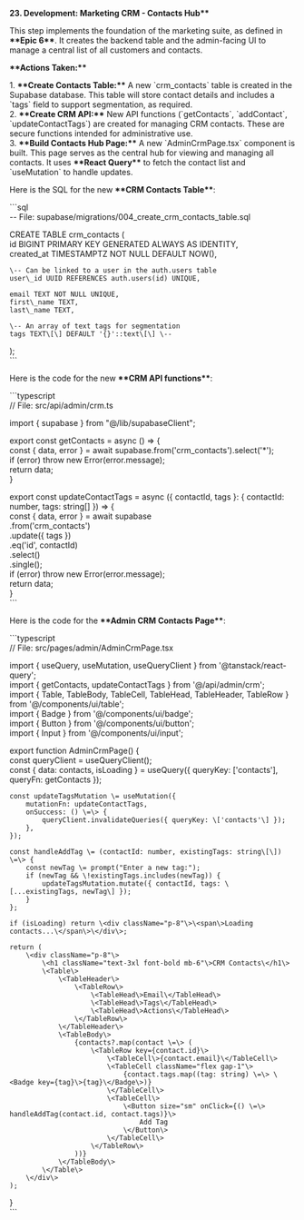 **23\. Development: Marketing CRM \- Contacts Hub\*\***

This step implements the foundation of the marketing suite, as defined in **\*\*Epic 6\*\***. It creates the backend table and the admin-facing UI to manage a central list of all customers and contacts.

**\*\*Actions Taken:\*\***

1\. **\*\*Create Contacts Table:\*\*** A new \`crm_contacts\` table is created in the Supabase database. This table will store contact details and includes a \`tags\` field to support segmentation, as required.  
2\. **\*\*Create CRM API:\*\*** New API functions (\`getContacts\`, \`addContact\`, \`updateContactTags\`) are created for managing CRM contacts. These are secure functions intended for administrative use.  
3\. **\*\*Build Contacts Hub Page:\*\*** A new \`AdminCrmPage.tsx\` component is built. This page serves as the central hub for viewing and managing all contacts. It uses **\*\*React Query\*\*** to fetch the contact list and \`useMutation\` to handle updates.

Here is the SQL for the new **\*\*CRM Contacts Table\*\***:

\`\`\`sql  
\-- File: supabase/migrations/004_create_crm_contacts_table.sql

CREATE TABLE crm_contacts (  
 id BIGINT PRIMARY KEY GENERATED ALWAYS AS IDENTITY,  
 created_at TIMESTAMPTZ NOT NULL DEFAULT NOW(),

    \-- Can be linked to a user in the auth.users table
    user\_id UUID REFERENCES auth.users(id) UNIQUE,

    email TEXT NOT NULL UNIQUE,
    first\_name TEXT,
    last\_name TEXT,

    \-- An array of text tags for segmentation
    tags TEXT\[\] DEFAULT '{}'::text\[\] \--

);  
\`\`\`

Here is the code for the new **\*\*CRM API functions\*\***:

\`\`\`typescript  
// File: src/api/admin/crm.ts

import { supabase } from "@/lib/supabaseClient";

export const getContacts \= async () \=\> {  
 const { data, error } \= await supabase.from('crm_contacts').select('\*');  
 if (error) throw new Error(error.message);  
 return data;  
}

export const updateContactTags \= async ({ contactId, tags }: { contactId: number, tags: string\[\] }) \=\> {  
 const { data, error } \= await supabase  
 .from('crm_contacts')  
 .update({ tags })  
 .eq('id', contactId)  
 .select()  
 .single();  
 if (error) throw new Error(error.message);  
 return data;  
}  
\`\`\`

Here is the code for the **\*\*Admin CRM Contacts Page\*\***:

\`\`\`typescript  
// File: src/pages/admin/AdminCrmPage.tsx

import { useQuery, useMutation, useQueryClient } from '@tanstack/react-query';  
import { getContacts, updateContactTags } from '@/api/admin/crm';  
import { Table, TableBody, TableCell, TableHead, TableHeader, TableRow } from '@/components/ui/table';  
import { Badge } from '@/components/ui/badge';  
import { Button } from '@/components/ui/button';  
import { Input } from '@/components/ui/input';

export function AdminCrmPage() {  
 const queryClient \= useQueryClient();  
 const { data: contacts, isLoading } \= useQuery({ queryKey: \['contacts'\], queryFn: getContacts });

    const updateTagsMutation \= useMutation({
        mutationFn: updateContactTags,
        onSuccess: () \=\> {
            queryClient.invalidateQueries({ queryKey: \['contacts'\] });
        },
    });

    const handleAddTag \= (contactId: number, existingTags: string\[\]) \=\> {
        const newTag \= prompt("Enter a new tag:");
        if (newTag && \!existingTags.includes(newTag)) {
            updateTagsMutation.mutate({ contactId, tags: \[...existingTags, newTag\] });
        }
    };

    if (isLoading) return \<div className="p-8"\>\<span\>Loading contacts...\</span\>\</div\>;

    return (
        \<div className="p-8"\>
            \<h1 className="text-3xl font-bold mb-6"\>CRM Contacts\</h1\>
            \<Table\>
                \<TableHeader\>
                    \<TableRow\>
                        \<TableHead\>Email\</TableHead\>
                        \<TableHead\>Tags\</TableHead\>
                        \<TableHead\>Actions\</TableHead\>
                    \</TableRow\>
                \</TableHeader\>
                \<TableBody\>
                    {contacts?.map(contact \=\> (
                        \<TableRow key={contact.id}\>
                            \<TableCell\>{contact.email}\</TableCell\>
                            \<TableCell className="flex gap-1"\>
                                {contact.tags.map((tag: string) \=\> \<Badge key={tag}\>{tag}\</Badge\>)}
                            \</TableCell\>
                            \<TableCell\>
                                \<Button size="sm" onClick={() \=\> handleAddTag(contact.id, contact.tags)}\>
                                    Add Tag
                                \</Button\>
                            \</TableCell\>
                        \</TableRow\>
                    ))}
                \</TableBody\>
            \</Table\>
        \</div\>
    );

}  
\`\`\`
